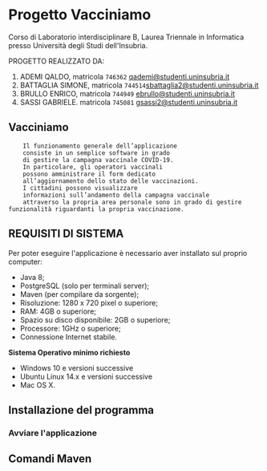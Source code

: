 # Progetto Vacciniamo 
Corso di Laboratorio interdisciplinare B, Laurea Triennale in Informatica presso Università degli Studi dell'Insubria.

PROGETTO REALIZZATO DA:

1. ADEMI QALDO, matricola `746362` [qademi@studenti.uninsubria.it](mailto:qademi@studenti.uninsubria.it)
2. BATTAGLIA SIMONE, matricola `744514`[sbattaglia2@studenti.uninsubria.it](mailto:sbattaglia2@studenti.uninsubria.it)
3. BRULLO ENRICO, matricola `744949` [ebrullo@studenti.uninsubria.it](mailto:ebrullo@studenti.uninsubria.it)
4. SASSI GABRIELE. matricola `745081` [gsassi2@studenti.uninsubria.it](mailto:gsassi2@studenti.uninsubria.it)



## Vacciniamo
```
    Il funzionamento generale dell’applicazione 
    consiste in un semplice software in grado 
    di gestire la campagna vaccinale COVID-19. 
    In particolare, gli operatori vaccinali 
    possono amministrare il form dedicato 
    all’aggiornamento dello stato delle vaccinazioni. 
    I cittadini possono visualizzare 
    informazioni sull’andamento della campagna vaccinale
    attraverso la propria area personale sono in grado di gestire funzionalità riguardanti la propria vaccinazione.
```


## REQUISITI DI SISTEMA

Per poter eseguire l'applicazione è necessario aver installato sul proprio computer:

* Java 8;
* PostgreSQL (solo per terminali server);
* Maven (per compilare da sorgente);
* Risoluzione: 1280 x 720 pixel o superiore;
* RAM: 4GB o superiore;
* Spazio su disco disponibile: 2GB o superiore;
* Processore: 1GHz o superiore;
* Connessione Internet stabile.

**Sistema Operativo minimo richiesto**

* Windows 10 e versioni successive
* Ubuntu Linux 14.x e versioni successive
* Mac OS X.


## Installazione del programma

### Avviare l'applicazione 

## Comandi Maven


